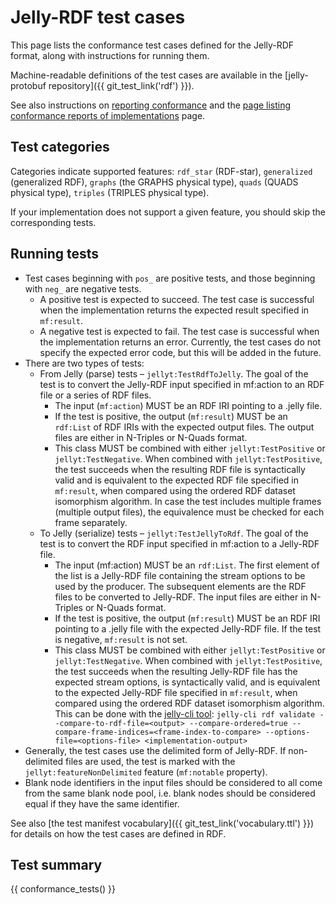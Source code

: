 # Jelly-RDF test cases

This page lists the conformance test cases defined for the Jelly-RDF format, along with instructions for running them.

Machine-readable definitions of the test cases are available in the [jelly-protobuf repository]({{ git_test_link('rdf') }}).

See also instructions on [reporting conformance](reporting-conformance.md) and the [page listing conformance reports of implementations](rdf-reports.md) page.

## Test categories

Categories indicate supported features: `rdf_star` (RDF-star), `generalized` (generalized RDF), `graphs` (the GRAPHS physical type), `quads` (QUADS physical type), `triples` (TRIPLES physical type).

If your implementation does not support a given feature, you should skip the corresponding tests.

## Running tests

- Test cases beginning with `pos_` are positive tests, and those beginning with `neg_` are negative tests.
    - A positive test is expected to succeed. The test case is successful when the implementation returns the expected result specified in `mf:result`.
    - A negative test is expected to fail. The test case is successful when the implementation returns an error. Currently, the test cases do not specify the expected error code, but this will be added in the future.
- There are two types of tests:
    - From Jelly (parse) tests – `jellyt:TestRdfToJelly`. The goal of the test is to convert the Jelly-RDF input specified in mf:action to an RDF file or a series of RDF files.
        - The input (`mf:action`) MUST be an RDF IRI pointing to a .jelly file.
        - If the test is positive, the output (`mf:result`) MUST be an `rdf:List` of RDF IRIs with the expected output files. The output files are either in N-Triples or N-Quads format.
        - This class MUST be combined with either `jellyt:TestPositive` or `jellyt:TestNegative`. When combined with `jellyt:TestPositive`, the test succeeds when the resulting RDF file is syntactically valid and is equivalent to the expected RDF file specified in `mf:result`, when compared using the ordered RDF dataset isomorphism algorithm. In case the test includes multiple frames (multiple output files), the equivalence must be checked for each frame separately.
    - To Jelly (serialize) tests – `jellyt:TestJellyToRdf`. The goal of the test is to convert the RDF input specified in mf:action to a Jelly-RDF file.
        - The input (mf:action) MUST be an `rdf:List`. The first element of the list is a Jelly-RDF file containing the stream options to be used by the producer. The subsequent elements are the RDF files to be converted to Jelly-RDF. The input files are either in N-Triples or N-Quads format.
        - If the test is positive, the output (`mf:result`) MUST be an RDF IRI pointing to a .jelly file  with the expected Jelly-RDF file. If the test is negative, `mf:result` is not set.
        - This class MUST be combined with either `jellyt:TestPositive` or `jellyt:TestNegative`. When combined with `jellyt:TestPositive`, the test succeeds when the resulting Jelly-RDF file has the expected stream options, is syntactically valid, and is equivalent to the expected Jelly-RDF file specified in `mf:result`, when compared using the ordered RDF dataset isomorphism algorithm. This can be done with the [jelly-cli tool](https://github.com/Jelly-RDF/cli): `jelly-cli rdf validate --compare-to-rdf-file=<output> --compare-ordered=true --compare-frame-indices=<frame-index-to-compare> --options-file=<options-file> <implementation-output>`
- Generally, the test cases use the delimited form of Jelly-RDF. If non-delimited files are used, the test is marked with the `jellyt:featureNonDelimited` feature (`mf:notable` property).
- Blank node identifiers in the input files should be considered to all come from the same blank node pool, i.e. blank nodes should be considered equal if they have the same identifier.

See also [the test manifest vocabulary]({{ git_test_link('vocabulary.ttl') }}) for details on how the test cases are defined in RDF.

## Test summary

{{ conformance_tests() }}
